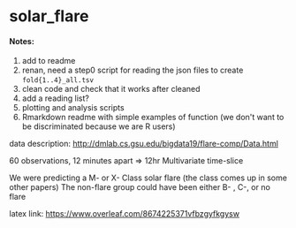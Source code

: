 # solar_flare

#### Notes:
1. add to readme
2. renan, need a step0 script for reading the json files to create `fold{1..4}_all.tsv`
3. clean code and check that it works after cleaned
4. add a reading list?
5. plotting and analysis scripts
6. Rmarkdown readme with simple examples of function (we don't want to be discriminated because we are R users)


data description:
http://dmlab.cs.gsu.edu/bigdata19/flare-comp/Data.html

60 observations, 12 minutes apart => 12hr Multivariate time-slice

We were predicting a M- or X- Class solar flare (the class comes up in some other papers)
The non-flare group could have been either B- , C-, or no flare


latex link: https://www.overleaf.com/8674225371vfbzgyfkgysw
